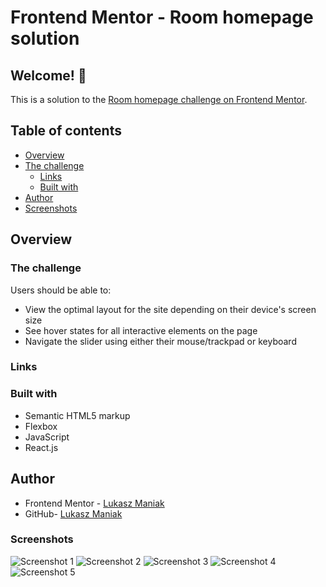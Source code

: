# Frontend Mentor - Room homepage solution

## Welcome! 👋

This is a solution to the [Room homepage challenge on Frontend Mentor](https://www.frontendmentor.io/challenges/room-homepage-BtdBY_ENq).

## Table of contents

- [Overview](#overview)
- [The challenge](#the-challenge)
  - [Links](#links)
  - [Built with](#built-with)
- [Author](#author)
- [Screenshots](#screenshot)

## Overview

### The challenge

Users should be able to:

- View the optimal layout for the site depending on their device's screen size
- See hover states for all interactive elements on the page
- Navigate the slider using either their mouse/trackpad or keyboard

### Links

<!-- - Solution URL: [GitHub](https://github.com/LukaszManiak/Frontend-Mentor-easybank-landing-page-master)
- Live Site URL: [Netlify](https://easy-bank-lukas.netlify.app/) -->

### Built with

- Semantic HTML5 markup
- Flexbox
- JavaScript
- React.js

## Author

- Frontend Mentor - [Lukasz Maniak](https://www.frontendmentor.io/profile/Mejniak)
- GitHub- [Lukasz Maniak](https://github.com/Mejniak)

### Screenshots

![Screenshot 1](/screenshots/screen1.jpeg?raw=true "Screenshot 1 (desktop)")
![Screenshot 2](/screenshots/screen5.jpg?raw=true "Screenshot 2 ")
![Screenshot 3](/screenshots/screen2.jpeg?raw=true "Screenshot 3 (mobile)")
![Screenshot 4](/screenshots/screen3.jpeg?raw=true "Screenshot 4")
![Screenshot 5](/screenshots/screen4.jpeg?raw=true "Screenshot 5")
